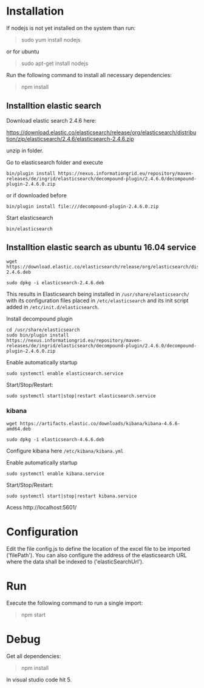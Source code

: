# Installation

If nodejs is not yet installed on the system than run:

> sudo yum install nodejs

or for ubuntu 

> sudo apt-get install nodejs



Run the following command to install all necessary dependencies:

> npm install


## Installtion elastic search

Download elastic search 2.4.6 here:

https://download.elastic.co/elasticsearch/release/org/elasticsearch/distribution/zip/elasticsearch/2.4.6/elasticsearch-2.4.6.zip

unzip in folder.

Go to elasticsearch folder and execute

```
bin/plugin install https://nexus.informationgrid.eu/repository/maven-releases/de/ingrid/elasticsearch/decompound-plugin/2.4.6.0/decompound-plugin-2.4.6.0.zip
```

or if downloaded before

```
bin/plugin install file:///decompound-plugin-2.4.6.0.zip
```

Start elasticsearch

```
bin/elasticsearch
```



## Installtion elastic search as ubuntu 16.04 service

```
wget https://download.elastic.co/elasticsearch/release/org/elasticsearch/distribution/deb/elasticsearch/2.4.6/elasticsearch-2.4.6.deb

sudo dpkg -i elasticsearch-2.4.6.deb
```

This results in Elasticsearch being installed in ```/usr/share/elasticsearch/``` with its configuration files placed in ```/etc/elasticsearch``` and its init script added in ```/etc/init.d/elasticsearch```.


Install decompound plugin

```
cd /usr/share/elasticsearch
sudo bin/plugin install https://nexus.informationgrid.eu/repository/maven-releases/de/ingrid/elasticsearch/decompound-plugin/2.4.6.0/decompound-plugin-2.4.6.0.zip
```

Enable automatically startup

```
sudo systemctl enable elasticsearch.service
```

Start/Stop/Restart:

```
sudo systemctl start|stop|restart elasticsearch.service
```

### kibana

```
wget https://artifacts.elastic.co/downloads/kibana/kibana-4.6.6-amd64.deb

sudo dpkg -i elasticsearch-4.6.6.deb
```

Configure kibana here ```/etc/kibana/kibana.yml```

Enable automatically startup

```
sudo systemctl enable kibana.service
```

Start/Stop/Restart:

```
sudo systemctl start|stop|restart kibana.service
```

Acess http://localhost:5601/




# Configuration

Edit the file config.js to define the location of the excel file to be imported ('filePath'). You can also
configure the address of the elasticsearch URL where the data shall be indexed to ('elasticSearchUrl').

# Run

Execute the following command to run a single import:

> npm start

# Debug

Get all dependencies:

> npm install

In visual studio code hit 5.